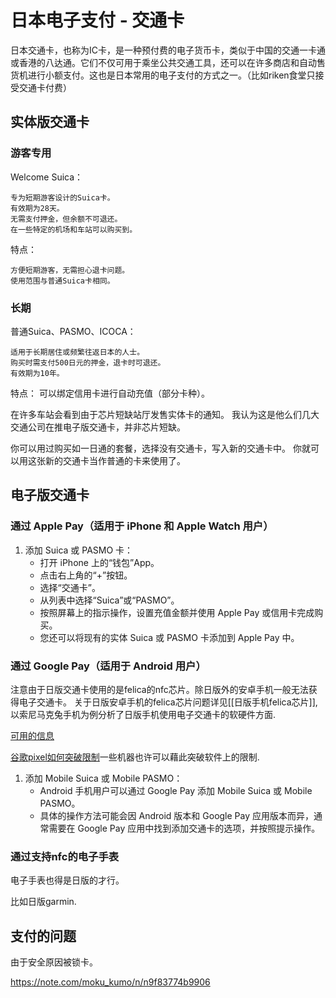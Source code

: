 # 日本电子支付 - 交通卡


日本交通卡，也称为IC卡，是一种预付费的电子货币卡，类似于中国的交通一卡通或香港的八达通。它们不仅可用于乘坐公共交通工具，还可以在许多商店和自动售货机进行小额支付。这也是日本常用的电子支付的方式之一。（比如riken食堂只接受交通卡付费）


## 实体版交通卡

### 游客专用

Welcome Suica：

    专为短期游客设计的Suica卡。
    有效期为28天。
    无需支付押金，但余额不可退还。
    在一些特定的机场和车站可以购买到。

特点：

    方便短期游客，无需担心退卡问题。
    使用范围与普通Suica卡相同。

### 长期

普通Suica、PASMO、ICOCA：

    适用于长期居住或频繁往返日本的人士。
    购买时需支付500日元的押金，退卡时可退还。
    有效期为10年。

特点：
    可以绑定信用卡进行自动充值（部分卡种）。

在许多车站会看到由于芯片短缺站厅发售实体卡的通知。 我认为这是他么们几大交通公司在推电子版交通卡，并非芯片短缺。


 你可以用过购买如一日通的套餐，选择没有交通卡，写入新的交通卡中。 你就可以用这张新的交通卡当作普通的卡来使用了。


## 电子版交通卡

### 通过 Apple Pay（适用于 iPhone 和 Apple Watch 用户）

1. 添加 Suica 或 PASMO 卡：
    - 打开 iPhone 上的“钱包”App。
    - 点击右上角的“+”按钮。
    - 选择“交通卡”。
    - 从列表中选择“Suica”或“PASMO”。
    - 按照屏幕上的指示操作，设置充值金额并使用 Apple Pay 或信用卡完成购买。
    - 您还可以将现有的实体 Suica 或 PASMO 卡添加到 Apple Pay 中。

### 通过 Google Pay（适用于 Android 用户）

注意由于日版交通卡使用的是felica的nfc芯片。除日版外的安卓手机一般无法获得电子交通卡。 关于日版安卓手机的felica芯片问题详见[[日版手机felica芯片]],以索尼马克兔手机为例分析了日版手机使用电子交通卡的软硬件方面.

[可用的信息](https://www.v2ex.com/t/1091210)

[谷歌pixel如何突破限制](https://github.com/kormax/osaifu-keitai-google-pixel)一些机器也许可以藉此突破软件上的限制.

1. 添加 Mobile Suica 或 Mobile PASMO：
    - Android 手机用户可以通过 Google Pay 添加 Mobile Suica 或 Mobile PASMO。
    - 具体的操作方法可能会因 Android 版本和 Google Pay 应用版本而异，通常需要在 Google Pay 应用中找到添加交通卡的选项，并按照提示操作。

### 通过支持nfc的电子手表

电子手表也得是日版的才行。

比如日版garmin.

## 支付的问题

由于安全原因被锁卡。

https://note.com/moku_kumo/n/n9f83774b9906
